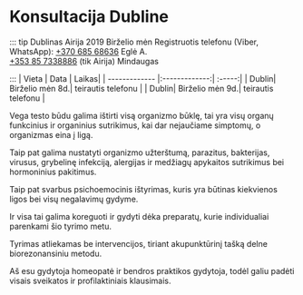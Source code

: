 # Konsultacija Dubline

::: tip Dublinas Airija 2019 Birželio mėn
Registruotis telefonu (Viber, WhatsApp): <a href="tel:+37068568636">+370 685 68636</a> Eglė A.
<br>
<a href="tel:+353857338886">+353 85 7338886</a> (tik Airija) Mindaugas

:::
| Vieta | Data | Laikas|
| ------------- |:-------------:| :-----:|
| Dublin| Birželio mėn 8d.| teirautis telefonu |
| Dublin| Birželio mėn 9d.| teirautis telefonu |

Vega testo būdu galima ištirti visą organizmo būklę, tai yra visų organų funkcinius ir organinius sutrikimus, kai dar nejaučiame simptomų, o organizmas eina į ligą.

Taip pat galima nustatyti organizmo užterštumą, parazitus, bakterijas, virusus, grybelinę infekciją, alergijas ir medžiagų apykaitos sutrikimus bei hormoninius pakitimus.

Taip pat svarbus psichoemocinis ištyrimas, kuris yra būtinas kiekvienos ligos bei visų negalavimų gydyme.

Ir visa tai galima koreguoti ir gydyti dėka preparatų, kurie individualiai parenkami šio tyrimo metu.

Tyrimas atliekamas be intervencijos, tiriant akupunktūrinį tašką delne biorezonansiniu metodu.

Aš esu gydytoja homeopatė ir bendros praktikos gydytoja, todėl galiu padėti visais sveikatos ir profilaktiniais klausimais.
